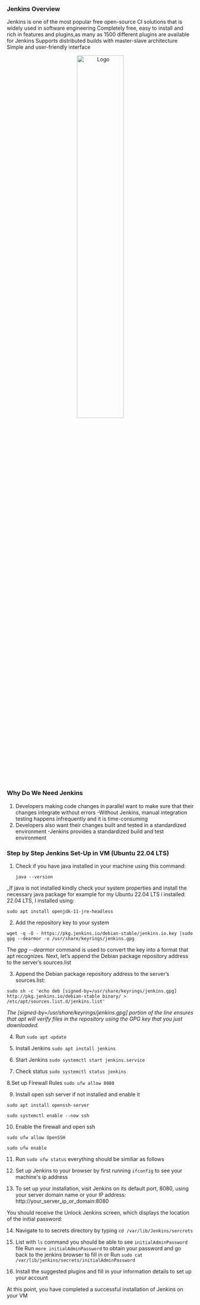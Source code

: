 ### Jenkins Overview
Jenkins is one of the most popular free open-source CI solutions that is widely used in software engineering
Completely free, easy to install and rich in features and plugins,as many as 1500 different plugins are available for Jenkins
Supports distributed builds with master-slave architecture
Simple and user-friendly interface

<p align="center">
 <img src="progfraflogo.png?raw=true" alt="Logo" width="50%" height="50%" />
</p>


### Why Do We Need Jenkins
1. Developers making code changes in parallel want to make sure that their changes integrate
without errors
-Without Jenkins, manual integration testing happens infrequently and it is time-consuming
2. Developers also want their changes built and tested in a standardized environment
-Jenkins provides a standardized build and test environment



### Step by Step Jenkins Set-Up in VM (Ubuntu 22.04 LTS)

1. Check if you have java installed in your machine using this command:
   
    ```java --version```

_If java is not installed kindly check your system properties and install the necessary java package for example for my Ubuntu 22.04 LTS i installed:
22.04 LTS, I installed using:

```sudo apt install openjdk-11-jre-headless```

2. Add the repository key to your system

```wget -q -O - https://pkg.jenkins.io/debian-stable/jenkins.io.key |sudo gpg --dearmor -o /usr/share/keyrings/jenkins.gpg```

The _gpg --dearmor_ command is used to convert the key into a format that apt recognizes. Next, let’s append the Debian package repository address to the server’s sources.list


3. Append the Debian package repository address to the server’s sources.list:

```sudo sh -c 'echo deb [signed-by=/usr/share/keyrings/jenkins.gpg] http://pkg.jenkins.io/debian-stable binary/ > /etc/apt/sources.list.d/jenkins.list'```

_The [signed-by=/usr/share/keyrings/jenkins.gpg] portion of the line ensures that apt will verify files in the repository using the GPG key that you just downloaded._

4. Run ```sudo apt update```

5. Install Jenkins ```sudo apt install jenkins```

6. Start Jenkins ```sudo systemctl start jenkins.service```

7. Check status ```sudo systemctl status jenkins```

8.Set up Firewall Rules ```sudo ufw allow 8080```

9. Install open ssh server if not installed and enable it

```sudo apt install openssh-server```

```sudo systemctl enable --now ssh```

10. Enable the firewall  and open ssh

  ```sudo ufw allow OpenSSH```

  ```sudo ufw enable```

11. Run ```sudo ufw status``` everything should be similiar as follows

13. Set up Jenkins to your browser by first running ```ifconfig``` to see your machine's ip address

14. To set up your installation, visit Jenkins on its default port, 8080, using your server domain name or your IP address: http://your_server_ip_or_domain:8080

You should receive the Unlock Jenkins screen, which displays the location of the initial password:


14. Navigate to to secrets directory by typing ```cd /var/lib/Jenkins/sercrets```

15. List with `ls` command you should be able to see ```initialAdminPassword``` file 
     Run ```more initialAdminPassword``` to obtain your password and go back to the jenkins browser to fill in
or
     Run ```sudo cat /var/lib/jenkins/secrets/initialAdminPassword```

16. Install the suggested plugins and fill in your information details to set up your account


At this point, you have completed a successful installation of Jenkins on your VM

